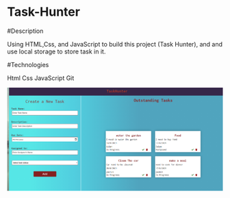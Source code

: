 # Task-Hunter

#Description

Using HTML,Css, and JavaScript to build this project (Task Hunter), and and use local storage to store task in it.

#Technologies

Html
Css
JavaScript
Git

 <img src="./images/taskhunter-1.PNG" alt="">
